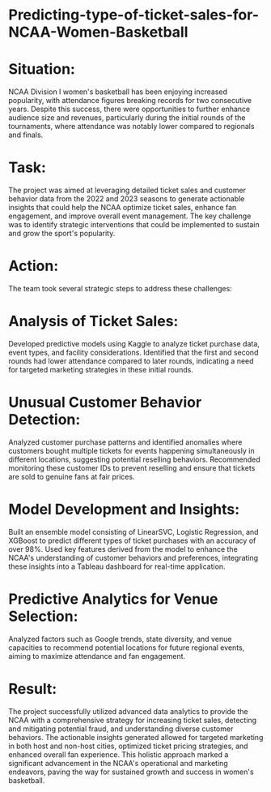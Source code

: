 # Predicting-type-of-ticket-sales-for-NCAA-Women-Basketball

# Situation: 
NCAA Division I women's basketball has been enjoying increased popularity, with attendance figures breaking records for two consecutive years. Despite this success, there were opportunities to further enhance audience size and revenues, particularly during the initial rounds of the tournaments, where attendance was notably lower compared to regionals and finals.

# Task: 
The project was aimed at leveraging detailed ticket sales and customer behavior data from the 2022 and 2023 seasons to generate actionable insights that could help the NCAA optimize ticket sales, enhance fan engagement, and improve overall event management. The key challenge was to identify strategic interventions that could be implemented to sustain and grow the sport's popularity.

# Action: 
The team took several strategic steps to address these challenges:

# Analysis of Ticket Sales:
Developed predictive models using Kaggle to analyze ticket purchase data, event types, and facility considerations.
Identified that the first and second rounds had lower attendance compared to later rounds, indicating a need for targeted marketing strategies in these initial rounds.

# Unusual Customer Behavior Detection:
Analyzed customer purchase patterns and identified anomalies where customers bought multiple tickets for events happening simultaneously in different locations, suggesting potential reselling behaviors.
Recommended monitoring these customer IDs to prevent reselling and ensure that tickets are sold to genuine fans at fair prices.

# Model Development and Insights:
Built an ensemble model consisting of LinearSVC, Logistic Regression, and XGBoost to predict different types of ticket purchases with an accuracy of over 98%.
Used key features derived from the model to enhance the NCAA's understanding of customer behaviors and preferences, integrating these insights into a Tableau dashboard for real-time application.

# Predictive Analytics for Venue Selection:
Analyzed factors such as Google trends, state diversity, and venue capacities to recommend potential locations for future regional events, aiming to maximize attendance and fan engagement.

# Result: 
The project successfully utilized advanced data analytics to provide the NCAA with a comprehensive strategy for increasing ticket sales, detecting and mitigating potential fraud, and understanding diverse customer behaviors. The actionable insights generated allowed for targeted marketing in both host and non-host cities, optimized ticket pricing strategies, and enhanced overall fan experience. This holistic approach marked a significant advancement in the NCAA's operational and marketing endeavors, paving the way for sustained growth and success in women's basketball.
